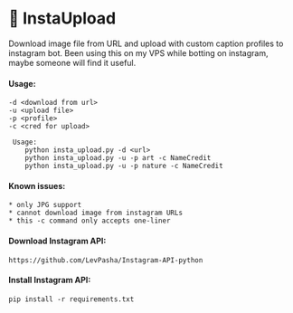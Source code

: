 # 🤖 InstaUpload
Download image file from URL and upload with custom caption profiles to instagram bot. Been using this on my VPS while botting on instagram, maybe someone will find it useful.

#### Usage:
```
-d <download from url>
-u <upload file>
-p <profile>
-c <cred for upload>

 Usage:
    python insta_upload.py -d <url>
    python insta_upload.py -u -p art -c NameCredit
    python insta_upload.py -u -p nature -c NameCredit
```

#### Known issues:
```
* only JPG support
* cannot download image from instagram URLs
* this -c command only accepts one-liner
```

#### Download Instagram API:
```
https://github.com/LevPasha/Instagram-API-python
```
#### Install Instagram API:
```
pip install -r requirements.txt
```
